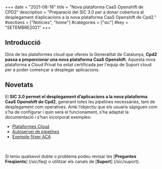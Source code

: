 +++
date        = "2021-06-16"
title       = "Nova plataforma CaaS Openshift de CPD2"
description = "Preparació del SIC 3.0 per a donar cobertura al desplegament d’aplicacions a la nova plataforma CaaS Openshift de Cpd2."
#sections    = ["Notícies", "home"]
#categories  = ["sic"]
#key         = "SETEMBRE2021"
+++

## Introducció

Dins de les plataformes cloud que ofereix la Generalitat de Catalunya, **Cpd2 passa a proporcionar una nova plataforma
CaaS Openshift**. Aquesta nova plataforma a Cloud Privat ha estat certificada per l'equip de Suport cloud per a poder començar a
desplegar aplicacions.

## Novetats

El **SIC 3.0 permet el desplegament d’aplicacions a la nova plataforma CaaS Openshift de Cpd2**, generant
totes les pipelines necessàries, tant de desplegament com operatives. Amb l’objectiu que els usuaris
sàpiguen com s’ha de configurar i quin serà el funcionament, s’ha adaptat la documentació i s’han
incorporat exemples:

- [Plataformes Cloud](/cloud/plataformes-cloud/)
- [Autoservei de pipelines](/sic30-serveis/autoservei-pipelines/)
- [Exemple fitxer ACA](/related/sic/3.0/aca_const_despl_node_openshift_cpd4_cpd2.yml)

<br/><br/>
Si teniu qualsevol dubte o problema podeu revisar les [**Preguntes Freqüents**] (/sic/faq) o utilitzar els canals de [**Suport**] (/sic/suport).